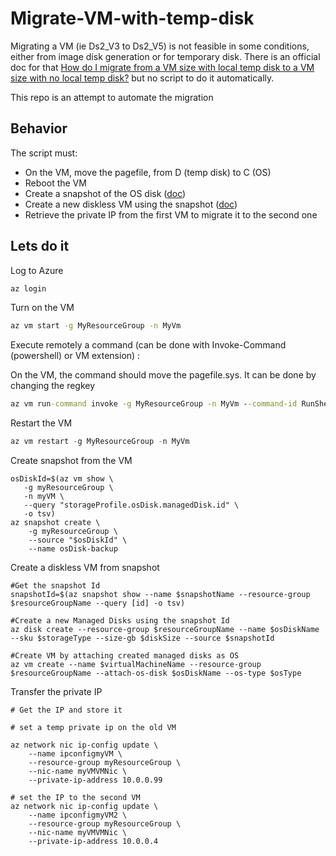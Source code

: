 # Migrate-VM-with-temp-disk

Migrating a VM (ie Ds2_V3 to Ds2_V5) is not feasible in some conditions, either from image disk generation or for temporary disk. There is an official doc for that
[How do I migrate from a VM size with local temp disk to a VM size with no local temp disk?](https://docs.microsoft.com/en-us/azure/virtual-machines/azure-vms-no-temp-disk#how-do-i-migrate-from-a-vm-size-with-local-temp-disk-to-a-vm-size-with-no-local-temp-disk---) but no script to do it automatically.

This repo is an attempt to automate the migration

## Behavior

The script must:

- On the VM, move the pagefile, from D (temp disk) to C (OS)
- Reboot the VM
- Create a snapshot of the OS disk ([doc](https://docs.microsoft.com/en-us/azure/virtual-machines/snapshot-copy-managed-disk?tabs=cli))
- Create a new diskless VM using the snapshot ([doc](https://docs.microsoft.com/en-us/previous-versions/azure/virtual-machines/scripts/virtual-machines-linux-cli-sample-create-vm-from-snapshot))
- Retrieve the private IP from the first VM to migrate it to the second one

## Lets do it

Log to Azure

``` cmd
az login
```

Turn on the VM

```cmd
az vm start -g MyResourceGroup -n MyVm
```

Execute remotely a command (can be done with Invoke-Command (powershell) or VM extension) : 

On the VM, the command should move the pagefile.sys. It can be done by changing the regkey 

```cmd
az vm run-command invoke -g MyResourceGroup -n MyVm --command-id RunShellScript --scripts 'New-ItemProperty -Path "HKEY_LOCAL_MACHINE\SYSTEM\CurrentControlSet\Control\Session Manager\Memory Management" -Name PagingFiles -Value "C:\Pagefile.sys 0 0" –Force' --parameters hello world
```


Restart the VM

``` powershell
az vm restart -g MyResourceGroup -n MyVm
```

Create snapshot from the VM
```
osDiskId=$(az vm show \
   -g myResourceGroup \
   -n myVM \
   --query "storageProfile.osDisk.managedDisk.id" \
   -o tsv)
az snapshot create \
    -g myResourceGroup \
	--source "$osDiskId" \
	--name osDisk-backup
```

Create a diskless VM from snapshot

```
#Get the snapshot Id 
snapshotId=$(az snapshot show --name $snapshotName --resource-group $resourceGroupName --query [id] -o tsv)

#Create a new Managed Disks using the snapshot Id
az disk create --resource-group $resourceGroupName --name $osDiskName --sku $storageType --size-gb $diskSize --source $snapshotId 

#Create VM by attaching created managed disks as OS
az vm create --name $virtualMachineName --resource-group $resourceGroupName --attach-os-disk $osDiskName --os-type $osType
```


Transfer the private IP
```
# Get the IP and store it

# set a temp private ip on the old VM

az network nic ip-config update \
    --name ipconfigmyVM \
    --resource-group myResourceGroup \
    --nic-name myVMVMNic \
    --private-ip-address 10.0.0.99

# set the IP to the second VM
az network nic ip-config update \
    --name ipconfigmyVM2 \
    --resource-group myResourceGroup \
    --nic-name myVMVMNic \
    --private-ip-address 10.0.0.4

```
